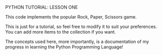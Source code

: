 PYTHON TUTORIAL: LESSON ONE

This code implements the popular Rock, Paper, Scissors game. 

This is just for a tutorial, so feel free to modify it to suit your preferences. You can add more items
to the collection if you want. 

The concepts used here, more importantly, is a documentation of my progress in learning the Python 
Programming Language!